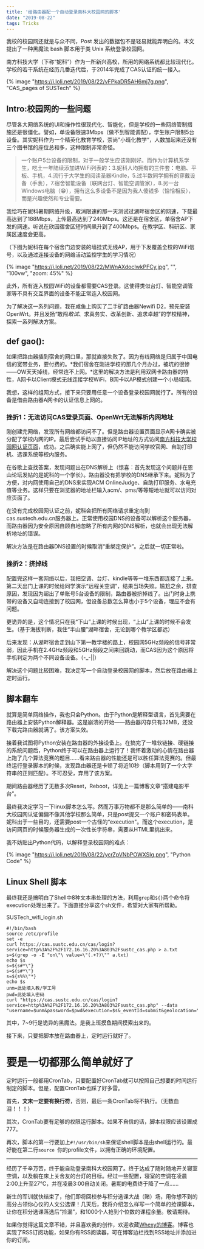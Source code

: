 ```yaml
---
title: '给路由器配一个自动登录南科大校园网的脚本'
date: "2019-08-22"
tags: Tricks
---
```

我校的校园网还就是与众不同，Post 发出的数据包不是轻易就能弄明白的。本文提出了一种黑魔法 bash 脚本用于类 Unix 系统登录校园网。

<!-- more -->

南方科技大学（下称“妮科”）作为一所新兴高校，所用的网络系统都比较现代化。学校的若干系统在经历几番迭代后，于2014年完成了CAS认证的统一接入。

{% image "https://i.loli.net/2019/08/22/vFPkaDR5AH6mj7g.png", "CAS_pages of SUSTech" %}

## Intro:校园网的一些问题

尽管各大网络系统的UI和操作性很现代化、智能化，但是学校的一些网络管制措施还是很僵化。譬如，单设备限速3Mbps（做不到智能调配），学生账户限制5台设备。其实妮科作为一个精英化教育学校，崇尚”小班化教学“，人数加起来还没有三个图书馆的座位总和多，这种限制非常奇怪。

> 一个账户5台设备的限制，对于一般学生应该刚刚好。而作为计算机系学生，吃土一年陆续添加进WiFi列表的：3.妮科人均拥有的三件套：电脑、平板、手机，4.流行于大学生的阅读圣器Kindle，5.过半数同学拥有的穿戴设备（手表），7.宿舍智能设备（联网台灯、智能空调管家），8.另一台Windows电脑（😁），拥有这么多设备不是因为我人傻钱多（恰恰相反），而是兴趣使然和专业需要。

我恰巧在妮科暑期网络升级，取消限速的那一天测试过湖畔宿舍区的网速，下载最高达到了188Mbps，上传最高达到了240Mbps。这还是在宿舍区，单宿舍AP下发的网速。听说在欣园宿舍区短时间飙升到了400Mbps。在教学区、科研区、家属区速度会更高。

（下图为妮科在每个宿舍门边安装的墙挂式无线AP，用于下发覆盖全校的WiFi信号，以及通过连接设备的网络活动监控学生的学习情况）

{% image "https://i.loli.net/2019/08/22/MWnAXdoclwkPFCy.jpg", "", "100vw", "zoom: 45%" %}

此外，所有连入校园WiFi的设备都需要CAS登录。这使得类似台灯、智能空调管家等不具有交互界面的设备不能正常连入校园网。

为了解决这一系列问题，我在咸鱼上购买了二手矿路由器Newifi D2，预先安装OpenWrt。并且发扬“敢闯*敢试*、求真务实、改革创新、追求卓越”的学校精神，探索一系列解决方案。

## def gao():

如果把路由器插到宿舍的网口里，那就直接失败了。因为有线网络是归属于中国电信的宽带业务，要付费的。*我们宿舍在刚进学校的那几个月办过，被坑的很惨——OW天天掉线，经常连不上网。*这里的解决方法是利用双网卡路由器的特性，A网卡以Client模式无线连接学校WiFi，B网卡以AP模式创建一个小局域网。

我想，这样的组网方式，接下来只要用任意一个设备登录校园网就行了。所有的设备是借由路由器A网卡的认证信息上网的。

### 挫折1：无法访问CAS登录页面、OpenWrt无法解析内网地址

刚创建完网络，发现所有网络都访问不了。但是路由器设置页面显示A网卡确实被分配了学校内网的IP。最后尝试手动以直接访问IP地址的方式访问[南方科技大学校园网认证页面](172.16.16.20:803/sustc_cas.php)，成功。之后确实能上网了，但仍然不能访问学校官网、自助打印机、选课系统等校内服务。

在谷歌上查找答案，发现问题出在DNS解析上（惊喜：首先发现这个问题并在恩山论坛发帖的是妮科的一个学长）。路由器没有把学校的DNS继承下来。妮科为了方便，对内网使用自己的DNS来实现ACM OnlineJudge、自助打印服务、水电充值等业务。这样只要在浏览器的地址栏输入acm/、pms/等等短地址就可以访问对应页面了。

在没有完成校园网认证之前，妮科会把所有网络请求重定向到cas.sustech.edu.cn服务器上。正常使用校园DNS的设备可以解析这个服务器，而路由器因为安全原因自顾自地忽略了所有内网的DNS解析，也就会出现无法解析地址的错误。

解决方法是在路由器DNS设置的时候取消“重绑定保护”。之后就一切正常啦。

### 挫折2：挤掉线

配置完这样一套网络以后，我把空调、台灯、kindle等等一堆东西都连接了上来。第二天出门上课的时候给同学演示“远程关空调”，结果当场失败。尴尬之余，排查原因，发现因为超出了单账号5台设备的限制，路由器被挤掉线了。出门时身上携带的设备又自动连接到了校园网，但设备总数怎么算也小于5个设备，理应不会有问题。

更诡异的是，这个情况只在我“下山”上课的时候出现，“上山”上课的时候不会发生。（基于海拔判断，我住“半山腰”湖畔宿舍，无论到哪个教学区都远）

后来发现：从湖畔宿舍走到山下第一教学楼的路上，校园网5GHz频段的信号非常弱，因此手机在2.4GHz频段和5GHz频段之间来回跳动，而CAS因为这个原因将手机判定为两个不同设备设备。（-_-||）

解决这个问题比较困难，我决定写一个自动登录校园网的脚本，然后放在路由器上定时运行。

## 脚本翻车

就算是简单网络操作，我也只会Python。由于Python是解释型语言，首先需要在路由器上安装Python解释器。这是崩溃的开始——路由器闪存只有32MB，还没下载完路由器就满了。该方案失效。

接着我试图将Python安装在路由器的外接设备上。在搞完了一堆软链接、硬链接的系统问题后，Python终于可以在路由器上运行了！我怀着激动的心情在路由器上跑了几个算法竞赛的题目……看来路由器的性能还是可以胜任算法竞赛的。但最终运行登录脚本的时候，发现路由器还是卡顿了将近10秒（脚本用到了一个大字符串的正则匹配）。不可忍受，弃用了该方案。

期间路由器经历了无数多次Reset，Reboot，详见上一篇博客文章“搭建电影平台”。

最终我决定学习一下linux脚本怎么写。然而万事万物都不是那么简单的——南科大校园网认证偏偏不像其他学校那么简单，只是post提交一个账户和密码表单。妮科出于一些目的，还需要post一个古怪的“execution"。而这个execution，是访问网页的时候服务器生成的一次性长字符串，需要从HTML里挑出来。

我不妨贴出Python代码，以解释登录校园网的难点：

{% image "https://i.loli.net/2019/08/22/ycrZpVNbPOWXSIg.png", "Python Code" %}

## Linux Shell 脚本

最终我还是搞明白了Shell中8种文本串处理的方法，利用``grep``和``${}``两个命令将execution处理出来了。下面直接分享这个sh文件，希望对大家有所帮助。

<div class="code-title">SUSTech_wifi_login.sh</div>

```shell
#!/bin/bash
source /etc/profile
set -e
curl https://cas.sustc.edu.cn/cas/login?service=http%3A%2F%2F172.16.16.20%3A803%2Fsustc_cas.php > a.txt
s=$(grep -o -E "on\"\ value=\"(.+?)\"" a.txt)
echo $s
s=${s#*\"}
s=${s#*\"}
s=${s%%\"*}
echo $s
unm=此处填入教/学工号
pwd=此处填入密码
curl "https://cas.sustc.edu.cn/cas/login?service=http%3A%2F%2F172.16.16.20%3A803%2Fsustc_cas.php" --data "username=$unm&password=$pwd&execution=$s&_eventId=submit&geolocation="
```

其中，7~9行是诡异的黑魔法。是我上班摸鱼期间摸索出来的。

接下来，只要把脚本放在路由器上，定时运行就好了。

# 要是一切都那么简单就好了

定时运行一般都用CronTab，只要配置好CronTab就可以按照自己想要的时间运行制定的脚本。但是，配置CronTab也踩了好多雷。

首先，**文末一定要有换行符**，否则，最后一条CronTab将不执行。（无数血泪！！！）

其次，CronTab要有足够的权限运行脚本。如果不自信的话，脚本权限应该设置成777。

再次，脚本的第一行要加上``#!/usr/bin/sh``来保证shell脚本是由shell运行的。最好能在第二行``source ``你的profile文件，以拥有正确的环境配置。

------

经历了千辛万苦，终于能自动登录南科大校园网了。终于达成了随时随地开关寝室空调，以及躺在床上关舍友的台灯的目标。经过一些配置，寝室的空调在凌晨2:00上升至27°C，并在凌晨3:00自动关闭。暑期的电费终于降了一点……

新生的军训就快结束了，他们即将回校参与积分选课大~~战~~（赌）场，用你想不到的高分占领你心仪的人文公选课！几天后，我将介绍怎么样写一个简单的抢课脚本，让你在积分选课落选后“捡漏”，和1000个人抢到个位数的课程余量。敬请期待。

如果你觉得这篇文章不错，并且喜欢我的创作，欢迎收藏[Whexy的博客](https://www.whexy.com)。博客也实现了RSS订阅功能，如果你有RSS阅读器，可在博客边栏找到RSS地址并添加进你的订阅。

